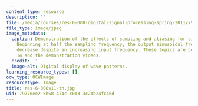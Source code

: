 ```yaml
---
content_type: resource
description: ''
file: /media/courses/res-6-008-digital-signal-processing-spring-2011/79776ee25b58474cc0433c24b24fc46d_res-6-008s11-th.jpg
file_type: image/jpeg
image_metadata:
  caption: Demonstration of the effects of sampling and aliasing for sinusoidal frequencies.
    Beginning at half the sampling frequency, the output sinusoidal frequency will
    decrease despite an increasing input frequency. These topics are covered in lecture
    14 and the demonstration videos.
  credit: ''
  image-alt: Digital display of wave patterns.
learning_resource_types: []
ocw_type: OCWImage
resourcetype: Image
title: res-6-008s11-th.jpg
uid: 79776ee2-5b58-474c-c043-3c24b24fc46d
---
```

